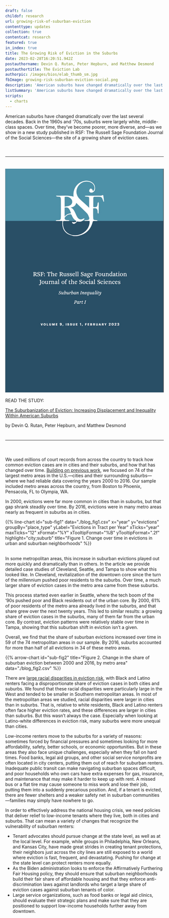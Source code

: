 ```yaml
---
draft: false
childof: research
url: growing-risk-of-suburban-eviction
contenttype: updates
collection: true
contentcat: research
featured: true
in_index: true
title: The Growing Risk of Eviction in the Suburbs
date: 2023-02-28T16:20:51.942Z
postauthorname: Devin Q. Rutan, Peter Hepburn, and Matthew Desmond
postauthortitle: The Eviction Lab
authorpic: /images/bios/elab_thumb_sm.jpg
fbImage: growing-risk-suburban-eviction-social.png
description: 'American suburbs have changed dramatically over the last several decades. Over time, they’ve become poorer, more diverse, and the site of a growing share of eviction cases.'
listSummary: 'American suburbs have changed dramatically over the last several decades. Over time, they’ve become poorer, more diverse, and the site of a growing share of eviction cases.'
scripts:
  - charts
---
```

<span class="dropcap green">A</span>merican suburbs have changed dramatically over the last several decades. Back in the 1960s and ‘70s, suburbs were largely white, middle-class spaces. Over time, they’ve become poorer, more diverse, and—as we show in a new study published in <span class="ital">RSF: The Russell Sage Foundation Journal of the Social Sciences</span>—the site of a growing share of eviction cases. 

<hr style="border-top-color: #2c897f; margin: 3.2rem 0 2.4rem;">

<div class="d-flex flex-wrap flex-md-nowrap align-items-center mw-100">
    <div class="pr-12 pr-md-0">
        <a href="https://www.rsfjournal.org/content/9/1/104.abstract" target="_blank" rel="noreferrer noopener"><img class="journal-image mb-3 mb-md-0" src="rsf-study.jpg" /></a>
    </div>
    <div class="ml-md-3"><p class="green gt-eesti journal-subheading">READ THE STUDY:</p>
        <p><a class="green gt-eesti journal-heading" href="https://www.rsfjournal.org/content/9/1/104.abstract" target="_blank" rel="noreferrer noopener">The Suburbanization of Eviction: Increasing Displacement and Inequality Within American Suburbs</a></p>
        <p class="mt-3">by Devin Q. Rutan, Peter Hepburn, and Matthew Desmond</p>
    </div>
</div>

<hr style="border-top-color: #2c897f; margin: 2.4rem 0 3.2rem;">

We used millions of court records from across the country to track how common eviction cases are in cities and their suburbs, and how that has changed over time. [Building on previous work](https://evictionlab.org/suburban-eviction/), we focused on 74 of the largest metro areas in the U.S.—cities and their surrounding suburbs—where we had reliable data covering the years 2000 to 2016. Our sample included metro areas across the country, from Boston to Phoenix, Pensacola, FL to Olympia, WA. 

In 2000, evictions were far more common in cities than in suburbs, but that gap shrank steadily over time. By 2016, evictions were in many metro areas nearly as frequent in suburbs as in cities.

{{% line-chart
  id="sub-fig1"
  data="./blog_fig1.csv"
  x="year"
  y="evictions"
  groupBy="place_type"
  yLabel="Evictions in Tract per Year"
  xTicks="year"
  maxTicks="12"
  xFormat="%Y"
  xTooltipFormat="%B"
  yTooltipFormat=".2f"
  highlight="city;suburb"
  title="Figure 1. Change over time in evictions in urban and suburban neighborhoods"
%}}


\
In some metropolitan areas, this increase in suburban evictions played out more quickly and dramatically than in others. In the article we provide detailed case studies of Cleveland, Seattle, and Tampa to show what this looked like. In Cleveland, revitalization of the downtown core since the turn of the millennium pushed poor residents to the suburbs. Over time, a much larger share of eviction cases in the metro area came from these suburbs. 



This process started even earlier in Seattle, where the tech boom of the ‘90s pushed poor and Black residents out of the urban core. By 2000, 61% of poor residents of the metro area already lived in the suburbs, and that share grew over the next twenty years. This led to similar results: a growing share of eviction cases in the suburbs, many of them far from the urban core. By contrast, eviction patterns were relatively stable over time in Tampa, showing that this suburban shift in eviction isn’t a given.



Overall, we find that the share of suburban evictions increased over time in 59 of the 74 metropolitan areas in our sample. By 2016, suburbs accounted for more than half of all evictions in 34 of these metro areas. 

{{% arrow-chart
  id="sub-fig2"
  title="Figure 2. Change in the share of suburban eviction between 2000 and 2016, by metro area"
  data="./blog_fig2.csv"
%}}



There are [large racial disparities in eviction risk](https://evictionlab.org/demographics-of-eviction/), with Black and Latino renters facing a disproportionate share of eviction cases in both cities and suburbs. We found that these racial disparities were particularly large in the West and tended to be smaller in Southern metropolitan areas. In most of the metropolitan areas we studied, racial disparities were larger in cities than in suburbs. That is, relative to white residents, Black and Latino renters often face higher eviction rates, and these differences are larger in cities than suburbs. But this wasn’t always the case. Especially when looking at Latino-white differences in eviction risk, many suburbs were more unequal than cities.  



Low-income renters move to the suburbs for a variety of reasons: sometimes forced by financial pressures and sometimes looking for more affordability, safety, better schools, or economic opportunities. But in these areas they also face unique challenges, especially when they fall on hard times. Food banks, legal aid groups, and other social service nonprofits are often located in city centers, putting them out of reach for suburban renters. Inadequate public transit can make navigating suburban spaces difficult, and poor households who own cars have extra expenses for gas, insurance, and maintenance that may make it harder to keep up with rent. A missed bus or a flat tire may cause someone to miss work and lose their job, putting them into a suddenly precarious position. And, if a tenant is evicted, there are fewer shelters and a weaker safety net in suburban communities—families may simply have nowhere to go. 



In order to effectively address the national housing crisis, we need policies that deliver relief to low-income tenants where they live, both in cities and suburbs. That can mean a variety of changes that recognize the vulnerability of suburban renters:



* Tenant advocates should pursue change at the state level, as well as at the local level. For example, while groups in Philadelphia, New Orleans, and Kansas City, have made great strides in creating tenant protections, their neighbors just across the city lines are still exposed to a world where eviction is fast, frequent, and devastating. Pushing for change at the state level can protect renters more equally. 
* As the Biden administration looks to enforce the Affirmatively Furthering Fair Housing policy, they should ensure that suburban neighborhoods build their fair share of affordable housing and that they enforce anti-discrimination laws against landlords who target a large share of eviction cases against suburban tenants of color. 
* Large service organizations, such as food banks or legal aid clinics, should evaluate their strategic plans and make sure that they are positioned to support low-income households further away from downtown.